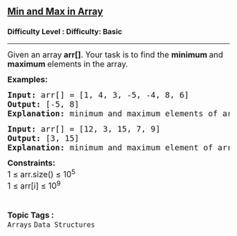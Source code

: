 <h2><a href="https://www.geeksforgeeks.org/problems/find-minimum-and-maximum-element-in-an-array4428/1?page=2&category=Arrays&sortBy=submissions">Min and Max in Array</a></h2><h3>Difficulty Level : Difficulty: Basic</h3><hr><div class="problems_problem_content__Xm_eO"><p><span style="font-size: 18px;">Given an array<strong> arr[]</strong>. Your task is to find the <strong>minimum </strong>and<strong> maximum </strong>elements in the&nbsp;array.</span></p>
<p><span style="font-size: 18px;"><strong>Examples:</strong></span></p>
<pre><span style="font-size: 18px;"><strong>Input: </strong>arr[] = [1, 4, 3, -5, -4, 8, 6]
<strong>Output: </strong>[-5, 8]<br><strong>Explanation:</strong> minimum and maximum elements of array are -5 and 8.</span></pre>
<pre><span style="font-size: 18px;"><strong>Input: </strong>arr[] = [12, 3, 15, 7, 9]
<strong>Output: </strong>[3, 15]<br><strong>Explanation:</strong> minimum and maximum element of array are 3 and 15.<br></span></pre>
<p><span style="font-size: 18px;"><strong>Constraints:</strong><br>1 ≤ arr.size() ≤ 10<sup>5</sup><br>1 ≤ arr[i] ≤ 10<sup>9</sup></span></p></div><br><p><span style=font-size:18px><strong>Topic Tags : </strong><br><code>Arrays</code>&nbsp;<code>Data Structures</code>&nbsp;
